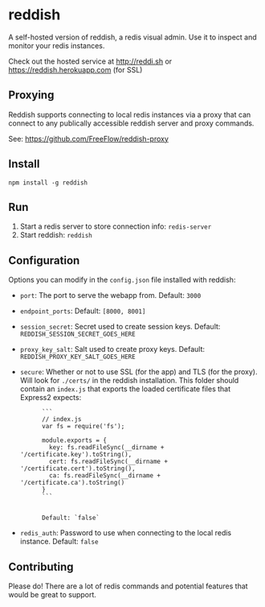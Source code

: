 reddish
=======

A self-hosted version of reddish, a redis visual admin. Use it to inspect
and monitor your redis instances.

Check out the hosted service at http://reddi.sh or
https://reddish.herokuapp.com (for SSL)


Proxying
--------

Reddish supports connecting to local redis instances via a proxy that
can connect to any publically accessible reddish server and proxy commands.

See: https://github.com/FreeFlow/reddish-proxy


Install
-------

`npm install -g reddish`


Run
---

1. Start a redis server to store connection info: `redis-server`
2. Start reddish: `reddish`


Configuration
-------------

Options you can modify in the `config.json` file installed with reddish:

  * `port`: The port to serve the webapp from. Default: `3000`

  * `endpoint_ports`: Default: `[8000, 8001]`

  * `session_secret`: Secret used to create session keys.
                      Default: `REDDISH_SESSION_SECRET_GOES_HERE`

  * `proxy_key_salt`: Salt used to create proxy keys.
                      Default: `REDDISH_PROXY_KEY_SALT_GOES_HERE`

  * `secure`: Whether or not to use SSL (for the app) and TLS (for the proxy).
              Will look for `./certs/` in the reddish installation. This
              folder should contain an `index.js` that exports the loaded
              certificate files that Express2 expects:

              ```
              // index.js
              var fs = require('fs');

              module.exports = {
                key: fs.readFileSync(__dirname + '/certificate.key').toString(),
                cert: fs.readFileSync(__dirname + '/certificate.cert').toString(),
                ca: fs.readFileSync(__dirname + '/certificate.ca').toString()
              }
              ```


              Default: `false`

  * `redis_auth`: Password to use when connecting to the local redis instance.
                  Default: `false`


Contributing
------------

Please do! There are a lot of redis commands and potential features that would be great
to support.
